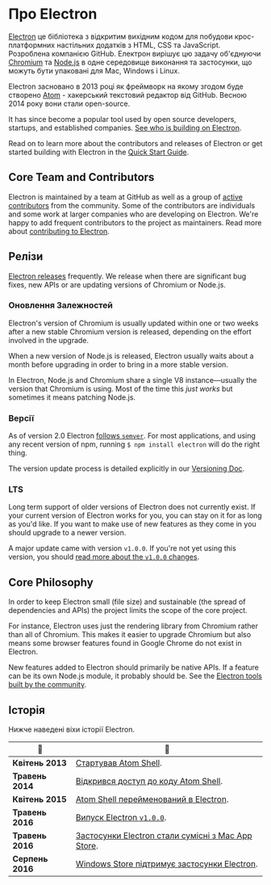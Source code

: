# Про Electron

[Electron](https://electronjs.org) це бібліотека з відкритим вихідним кодом для побудови крос-платформних настільних додатків з HTML, CSS та JavaScript. Розроблена компанією GitHub. Електрон вирішує цю задачу об'єднуючи [Chromium](https://www.chromium.org/Home) та [Node.js](https://nodejs.org) в одне середовище виконання та застосунки, що можуть бути упаковані для Mac, Windows і Linux.

Electron засновано в 2013 році як фреймворк на якому згодом буде створено [Atom](https://atom.io) - хакерський текстовий редактор від GitHub. Весною 2014 року вони стали open-source.

It has since become a popular tool used by open source developers, startups, and established companies. [See who is building on Electron](https://electronjs.org/apps).

Read on to learn more about the contributors and releases of Electron or get started building with Electron in the [Quick Start Guide](quick-start.md).

## Core Team and Contributors

Electron is maintained by a team at GitHub as well as a group of [active contributors](https://github.com/electron/electron/graphs/contributors) from the community. Some of the contributors are individuals and some work at larger companies who are developing on Electron. We're happy to add frequent contributors to the project as maintainers. Read more about [contributing to Electron](https://github.com/electron/electron/blob/master/CONTRIBUTING.md).

## Релізи

[Electron releases](https://github.com/electron/electron/releases) frequently. We release when there are significant bug fixes, new APIs or are updating versions of Chromium or Node.js.

### Оновлення Залежностей

Electron's version of Chromium is usually updated within one or two weeks after a new stable Chromium version is released, depending on the effort involved in the upgrade.

When a new version of Node.js is released, Electron usually waits about a month before upgrading in order to bring in a more stable version.

In Electron, Node.js and Chromium share a single V8 instance—usually the version that Chromium is using. Most of the time this *just works* but sometimes it means patching Node.js.

### Версії

As of version 2.0 Electron [follows `semver`](https://semver.org). For most applications, and using any recent version of npm, running `$ npm install electron` will do the right thing.

The version update process is detailed explicitly in our [Versioning Doc](electron-versioning.md).

### LTS

Long term support of older versions of Electron does not currently exist. If your current version of Electron works for you, you can stay on it for as long as you'd like. If you want to make use of new features as they come in you should upgrade to a newer version.

A major update came with version `v1.0.0`. If you're not yet using this version, you should [read more about the `v1.0.0` changes](https://electronjs.org/blog/electron-1-0).

## Core Philosophy

In order to keep Electron small (file size) and sustainable (the spread of dependencies and APIs) the project limits the scope of the core project.

For instance, Electron uses just the rendering library from Chromium rather than all of Chromium. This makes it easier to upgrade Chromium but also means some browser features found in Google Chrome do not exist in Electron.

New features added to Electron should primarily be native APIs. If a feature can be its own Node.js module, it probably should be. See the [Electron tools built by the community](https://electronjs.org/community).

## Історія

Нижче наведені віхи історії Electron.

| :calendar:       | :tada:                                                                                                        |
| ---------------- | ------------------------------------------------------------------------------------------------------------- |
| **Квітень 2013** | [Стартував Atom Shell](https://github.com/electron/electron/commit/6ef8875b1e93787fa9759f602e7880f28e8e6b45). |
| **Травень 2014** | [Відкрився доступ до коду Atom Shell](https://blog.atom.io/2014/05/06/atom-is-now-open-source.html).          |
| **Квітень 2015** | [Atom Shell перейменований в Electron](https://github.com/electron/electron/pull/1389).                       |
| **Травень 2016** | [Випуск Electron `v1.0.0`](https://electronjs.org/blog/electron-1-0).                                         |
| **Травень 2016** | [Застосунки Electron стали сумісні з Mac App Store](mac-app-store-submission-guide.md).                       |
| **Серпень 2016** | [Windows Store підтримує застосунки Electron](windows-store-guide.md).                                        |